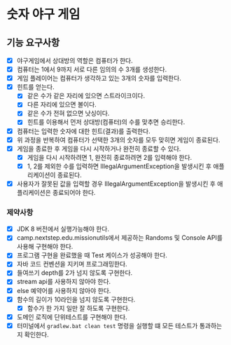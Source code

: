 # 숫자 야구 게임

## 기능 요구사항

- [x] 야구게임에서 상대방의 역할은 컴퓨터가 한다.
- [x] 컴퓨터는 1에서 9까지 서로 다른 임의의 수 3개를 생성한다.
- [x] 게임 플레이어는 컴퓨터가 생각하고 있는 3개의 숫자를 입력한다.
- [x] 힌트를 얻는다.
    - [x] 같은 수가 같은 자리에 있으면 스트라이크이다.
    - [x] 다른 자리에 있으면 볼이다.
    - [x] 같은 수가 전혀 없으면 낫싱이다.
    - [x] 힌트를 이용해서 먼저 상대방(컴퓨터)의 수를 맞추면 승리한다.
- [x] 컴퓨터는 입력한 숫자에 대한 힌트(결과)를 출력한다.
- [x] 위 과정을 반복하여 컴퓨터가 선택한 3개의 숫자를 모두 맞히면 게임이 종료된다.
- [x] 게임을 종료한 후 게임을 다시 시작하거나 완전히 종료할 수 있다.
  - [x] 게임을 다시 시작하려면 1, 완전히 종료하려면 2를 입력해야 한다.
  - [x] 1, 2를 제외한 수를 입력하면 IllegalArgumentException을 발생시킨 후 애플리케이션이 종료된다.
- [x] 사용자가 잘못된 값을 입력할 경우 IllegalArgumentException을 발생시킨 후 애플리케이션은 종료되어야 한다.

### 제약사항
- [x] JDK 8 버전에서 실행가능해야 한다.
- [x] camp.nextstep.edu.missionutils에서 제공하는 Randoms 및 Console API를 사용해 구현해야 한다.
- [x] 프로그램 구현을 완료했을 때 Test 케이스가 성공해야 한다.
- [x] 자바 코드 컨벤션을 지키며 프로그래밍한다.
- [x] 들여쓰기 depth를 2가 넘지 않도록 구현한다.
- [x] stream api를 사용하지 않아야 한다.
- [x] else 예약어를 사용하지 않아야 한다.
- [x] 함수의 길이가 10라인을 넘지 않도록 구현한다.
    - [x] 함수가 한 가지 일만 잘 하도록 구현한다.
- [x] 도메인 로직에 단위테스트를 구현해야 한다.
- [x] 터미널에서 `gradlew.bat clean test` 명령을 실행할 떄 모든 테스트가 통과하는지 확인한다.  